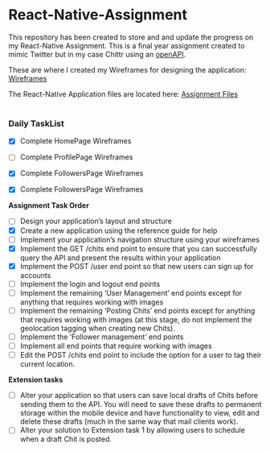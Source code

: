 # React-Native-Assignment

This repository has been created to store and and update the progress on my React-Native Assignment. 
This is a final year assignment created to mimic Twitter but in my case Chittr using an [openAPI](http://editor.swagger.io/).

These are where I created my Wireframes for designing the application: [Wireframes](https://github.com/JamesHullCS/React-Native-Assignment/tree/master/React%20Wireframes)

The React-Native Application files are located here: [Assignment Files](https://github.com/JamesHullCS/React-Native-Assignment/tree/master/Assignment) <br> <br/>


### Daily TaskList

- [x] Complete HomePage Wireframes
- [ ] Complete ProfilePage Wireframes
- [x] Complete FollowersPage Wireframes
- [x] Complete FollowersPage Wireframes


**Assignment Task Order**

- [ ] Design your application’s layout and structure
- [x] Create a new application using the reference guide for help
- [ ] Implement your application’s navigation structure using your wireframes
- [x] Implement the GET /chits end point to ensure that you can successfully query the API and
present the results within your application
- [x] Implement the POST /user end point so that new users can sign up for accounts
- [ ] Implement the login and logout end points
- [ ] Implement the remaining ‘User Management’ end points except for anything that requires
working with images
- [ ] Implement the remaining ‘Posting Chits’ end points except for anything that requires
working with images (at this stage, do not implement the geolocation tagging when creating
new Chits).
- [ ] Implement the ‘Follower management’ end points
- [ ] Implement all end points that require working with images
- [ ] Edit the POST /chits end point to include the option for a user to tag their current location.

**Extension tasks**

- [ ] Alter your application so that users can save local drafts of Chits before sending
them to the API. You will need to save these drafts to permanent storage within the mobile device
and have functionality to view, edit and delete these drafts (much in the same way that mail clients
work).
- [ ] Alter your solution to Extension task 1 by allowing users to schedule when a draft
Chit is posted.
